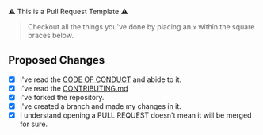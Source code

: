 :warning: This is a Pull Request Template :warning:

> Checkout all the things you've done by placing an `x` within the square braces below.

## Proposed Changes
- [x] I've read the [CODE OF CONDUCT](https://github.com/my-first-pr/hacktoberfest-2018/blob/master/CODE_OF_CONDUCT.md) and abide to it.
- [x] I've read the [CONTRIBUTING.md](https://github.com/my-first-pr/hacktoberfest-2018/blob/master/CONTRIBUTING.md)
- [x] I've forked the repository.
- [x] I've created a branch and made my changes in it.
- [x] I understand opening a PULL REQUEST doesn't mean it will be merged for sure.
